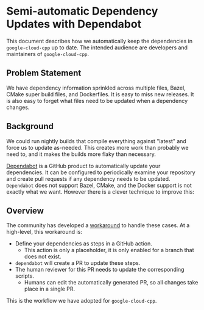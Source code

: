 # Semi-automatic Dependency Updates with Dependabot

This document describes how we automatically keep the dependencies in `google-cloud-cpp` up to date. The intended audience
are developers and maintainers of `google-cloud-cpp`.

## Problem Statement

We have dependency information sprinkled across multiple files, Bazel, CMake super build files, and Dockerfiles. It is
easy to miss new releases. It is also easy to forget what files need to be updated when a dependency changes.

## Background

We could run nightly builds that compile everything against "latest" and force us to update as-needed. This creates
more work than probably we need to, and it makes the builds more flaky than necessary.

[Dependabot] is a GitHub product to automatically update your dependencies. It can be configured to periodically examine
your repository and create pull requests if any dependency needs to be updated. `Dependabot` does not support Bazel,
CMake, and the Docker support is not exactly what we want. However there is a clever technique to improve this:

## Overview

The community has developed a [workaround][workaround-link] to handle these cases. At a high-level, this workaround is:

* Define your dependencies as steps in a GitHub action.
    * This action is only a placeholder, it is only enabled for a branch that does not exist.
* `dependabot` will create a PR to update these steps.
* The human reviewer for this PR needs to update the corresponding scripts.
    * Humans can edit the automatically generated PR, so all changes take place in a single PR.
    
This is the workflow we have adopted for `google-cloud-cpp`.

[Dependabot]:  https://dependabot.com/
[workaround-link]: https://github.com/agilepathway/label-checker/blob/master/.github/DEPENDENCIES.md#workaround-for-other-dependencies
